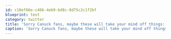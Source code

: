 ```yaml
---
id: c10ef66e-c466-4eb9-bd8c-8d75c2c1f2bf
blueprint: text
category: twitter
title: 'Sorry Canuck fans, maybe these will take your mind off things: ow.ly/kOt7U'
caption: 'Sorry Canuck fans, maybe these will take your mind off things: <a href="http://ow.ly/kOt7U" title="http://ow.ly/kOt7U" class="link link_untco">ow.ly/kOt7U</a>'
---
```

